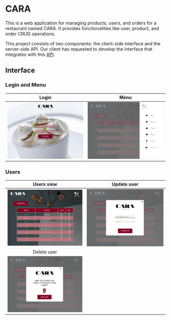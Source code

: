# CARA

This is a web application for managing products, users, and orders for a restaurant named CARA. It provides functionalities like user, product, and order CRUD operations. 

This project consists of two components: the client-side interface and the server-side API. Our client has requested to develop the interface that integrates with this [API](https://github.com/prisalvarado18/DEV002-burger-queen-api). 

## Interface
### Login and Menu

| Login | Menu |
|:------:|:------:|
|![Login](./src/assets/views/view-login.png) | ![Menu](./src/assets/views/view-menu.png)|

### Users

| Users view | Update user |
|:------:|:------:|
|![Create User](./src/assets/views/view-users.png) | ![Uddate User](./src/assets/views/view-users-update.png)|
| Delete user | 
![Uddate User](./src/assets/views/view-users-delete.png)|